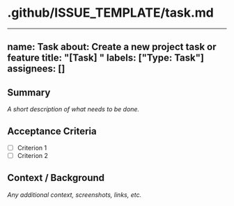 # .github/ISSUE_TEMPLATE/task.md
---
name: Task
about: Create a new project task or feature
title: "[Task] "
labels: ["Type: Task"]
assignees: []
---
<!-- Please provide a clear, concise description of the task you want to accomplish. -->

## Summary
_A short description of what needs to be done._

## Acceptance Criteria
- [ ] Criterion 1
- [ ] Criterion 2

## Context / Background
_Any additional context, screenshots, links, etc._
